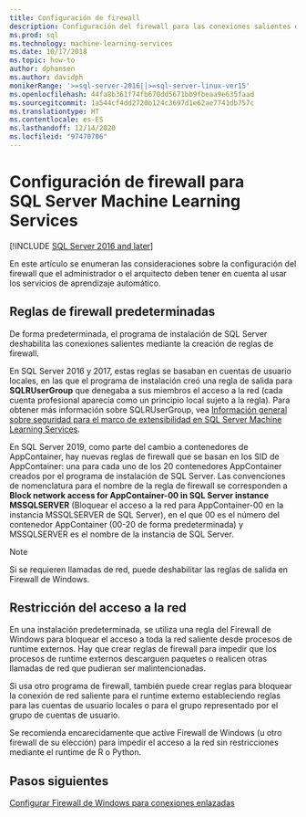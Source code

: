 ```yaml
---
title: Configuración de firewall
description: Configuración del firewall para las conexiones salientes desde SQL Server Machine Learning Services.
ms.prod: sql
ms.technology: machine-learning-services
ms.date: 10/17/2018
ms.topic: how-to
author: dphansen
ms.author: davidph
monikerRange: '>=sql-server-2016||>=sql-server-linux-ver15'
ms.openlocfilehash: 44fa8b361f74fb670dd5671bb9fbeaa9e635faad
ms.sourcegitcommit: 1a544cf4dd2720b124c3697d1e62ae7741db757c
ms.translationtype: HT
ms.contentlocale: es-ES
ms.lasthandoff: 12/14/2020
ms.locfileid: "97470706"
---
```

# <a name="firewall-configuration-for-sql-server-machine-learning-services"></a>Configuración de firewall para SQL Server Machine Learning Services
[!INCLUDE [SQL Server 2016 and later](../../includes/applies-to-version/sqlserver2016.md)]

En este artículo se enumeran las consideraciones sobre la configuración del firewall que el administrador o el arquitecto deben tener en cuenta al usar los servicios de aprendizaje automático.

## <a name="default-firewall-rules"></a>Reglas de firewall predeterminadas

De forma predeterminada, el programa de instalación de SQL Server deshabilita las conexiones salientes mediante la creación de reglas de firewall.

En SQL Server 2016 y 2017, estas reglas se basaban en cuentas de usuario locales, en las que el programa de instalación creó una regla de salida para **SQLRUserGroup** que denegaba a sus miembros el acceso a la red (cada cuenta profesional aparecía como un principio local sujeto a la regla). Para obtener más información sobre SQLRUserGroup, vea [Información general sobre seguridad para el marco de extensibilidad en SQL Server Machine Learning Services](../../machine-learning/concepts/security.md#sqlrusergroup).

En SQL Server 2019, como parte del cambio a contenedores de AppContainer, hay nuevas reglas de firewall que se basan en los SID de AppContainer: una para cada uno de los 20 contenedores AppContainer creados por el programa de instalación de SQL Server. Las convenciones de nomenclatura para el nombre de la regla de firewall se corresponden a **Block network access for AppContainer-00 in SQL Server instance MSSQLSERVER** (Bloquear el acceso a la red para AppContainer-00 en la instancia MSSQLSERVER de SQL Server), en el que 00 es el número del contenedor AppContainer (00-20 de forma predeterminada) y MSSQLSERVER es el nombre de la instancia de SQL Server.

> [!Note]
> Si se requieren llamadas de red, puede deshabilitar las reglas de salida en Firewall de Windows.

## <a name="restrict-network-access"></a>Restricción del acceso a la red

En una instalación predeterminada, se utiliza una regla del Firewall de Windows para bloquear el acceso a toda la red saliente desde procesos de runtime externos. Hay que crear reglas de firewall para impedir que los procesos de runtime externos descarguen paquetes o realicen otras llamadas de red que pudieran ser malintencionadas.

Si usa otro programa de firewall, también puede crear reglas para bloquear la conexión de red saliente para el runtime externo estableciendo reglas para las cuentas de usuario locales o para el grupo representado por el grupo de cuentas de usuario.

Se recomienda encarecidamente que active Firewall de Windows (u otro firewall de su elección) para impedir el acceso a la red sin restricciones mediante el runtime de R o Python.

## <a name="next-steps"></a>Pasos siguientes

[Configurar Firewall de Windows para conexiones enlazadas](../../database-engine/configure-windows/configure-a-windows-firewall-for-database-engine-access.md)